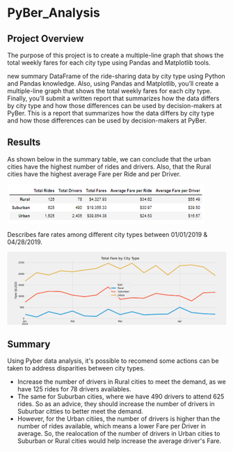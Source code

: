 # PyBer_Analysis
## Project Overview

The purpose of this project is to create a multiple-line graph that shows the total weekly fares for each city type using Pandas and Matplotlib tools.

new summary DataFrame of the ride-sharing data by city type using Python and Pandas knowledge. Also, using Pandas and Matplotlib, you’ll create a multiple-line graph that shows the total weekly fares for each city type. Finally, you’ll submit a written report that summarizes how the data differs by city type and how those differences can be used by decision-makers at PyBer.
This is a report that summarizes how the data differs by city type and how those differences can be used by decision-makers at PyBer.

## Results

As shown below in the summary table, we can conclude that the urban cities have the highest number of rides and drivers. Also, that the Rural cities have the highest average Fare per Ride and per Driver.

![PyBer_Summary_table](\analysis\PyBer_Summary_table.png)


Describes fare rates among different city types between 01/01/2019 & 04/28/2019.

![PyBer_fare_summary](\analysis\PyBer_fare_summary.png)

## Summary

Using Pyber data analysis, it's possible to recomend some actions can be taken to address disparities between city types.

- Increase the number of drivers in Rural cities to meet the demand, as we have 125 rides for 78 drivers availables.
- The same for Suburban cities, where we have 490 drivers to attend 625 rides. So as an advice, they should increase the number of drivers in Suburbar citties to better meet the demand.
- However, for the Urban citiies, the number of drivers is higher than the number of rides available, which means a lower Fare per Driver in average. So, the realocation of the number of drivers in Urban cities to Suburban or Rural cities would help increase the average driver's Fare.